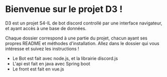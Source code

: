 # Bienvenue sur le projet D3 !

D3 est un projet S4-IL de bot discord controllé par une interface navigateur, et ayant accès à une base de données. 

Chaque dossier correspond à une partie du projet, chacun ayant ses propres README et méthodes d'installation. Allez dans le dossier qui vous intéresse et suivez les instructions !

- Le Bot est fait avec node.js, et la librairie discord.js
- L'api est fait en java avec Spring boot
- Le front est fait en vue.js